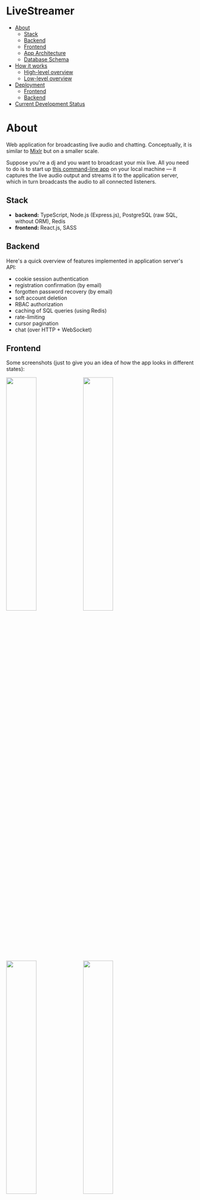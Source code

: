 # LiveStreamer

* [About](#about)
  * [Stack](#stack)
  * [Backend](#backend)
  * [Frontend](#frontend)
  * [App Architecture](#app-architecture)
  * [Database Schema](#database-schema)
* [How it works](#how-it-works)
  * [High-level overview](#high-level-overview)
  * [Low-level overview](#low-level-overview)
* [Deployment](#deployment)
  * [Frontend](#frontend-1)
  * [Backend](#backend-1)
* [Current Development Status](#current-development-status)



# About

Web application for broadcasting live audio and chatting. Conceptually, it is similar to [Mixlr](http://mixlr.com) but on a smaller scale.

Suppose you're a dj and you want to broadcast your mix live. All you need to do is to start up [this command-line app](https://github.com/ponomarevandrey/live-streamer-source-client) on your local machine — it captures the live audio output and streams it to the application server, which in turn broadcasts the audio to all connected listeners.



## Stack

* **backend:** TypeScript, Node.js (Express.js), PostgreSQL (raw SQL, without ORM), Redis
* **frontend:** React.js, SASS



## Backend

Here's a quick overview of features implemented in application server's API:

* cookie session authentication
* registration confirmation (by email)
* forgotten password recovery (by email)
* soft account deletion
* RBAC authorization
* caching of SQL queries (using Redis)
* rate-limiting
* cursor pagination
* chat (over HTTP + WebSocket)



## Frontend

Some screenshots (just to give you an idea of how the app looks in different states):

<img src="./doc/ui-screenshots/01.png" width="40%">

<img src="./doc/ui-screenshots/02.png" width="40%">

<img src="./doc/ui-screenshots/03.png" width="40%">

<img src="./doc/ui-screenshots/04.png" width="40%">

<img src="./doc/ui-screenshots/05.png" width="40%">

<img src="./doc/ui-screenshots/06.png" width="40%">



## App Architecture

The app is comprised of the two main parts:

* `livestreamer-backend/` — **Docker Compose project for the application backend.**
  * `api/` service — Node.js REST API
  * `postgres/` service — application main database, PostgreSQL
  * `redis/` service — used as cache and storage for the real-time data
  * `nginx` — this directory is NOT a part of Docker Compose project, Nginx is deployed manually by copying config files from this directory to server.
  
* `livestreamer-frontend/`. **Docker Compose project for the application frontend.**
  * `client/` service — React.js app. Run this container only in development environment.

There are 3 environments set up in Compose:

* production
* development
* test (not configured yet)

---

```
                                                        chat over WebSocket + HTTP
            auido stream over HTTPS/1.1           audio stream over HTTP WebSocket
 BROADCASTER -----------------------> || APP SERVER ---------------------------> LISTENERS
(HTTP client)       mp3, 128kbps      ||                   mp3, 128kbps        (React Client)
                                      ||
                              Nginx as reverse proxy
                          translating HTTPS/1.1 to HTTP/2
```

![](./doc/architecture.png)



## Database Schema

![](./doc/db-schema.png)



# How it works 

## High-level overview

The app involves three parties: **source client (aka broadcaster)**, **Application Server** and **consuming client (aka listener(s))**:

* **source HTTP client (aka broadcaster)** (the app and its documentation are in the [separate repo](https://github.com/ponomarevandrey/live-streamer-source-client)) — it captures the audio output from OS and streams it to the app server using regular progressive HTTP streaming
* **application server** (this repo) — serves as audio streaming and chat server. It provides REST API used by both Source Client app and React.js client app. App server takes the incoming audio stream and passes it through to listeners.
* **consuming clients (aka listeners)**. React.js client-side app.



## Low-level overview

The application server is implemented as REST API and provides two main features of the app: audio broadcasting and chat.

0. To start streaming, the broadcaster should start the command line [Source Client app](https://github.com/ponomarevandrey/live-streamer-source-client) and log in to the application server. Authentication is implemented using a cookie session (stored in Redis).
1. When the broadcaster starts streaming, the Source Client app sends chunked audio stream in PUT request to `/stream` endpoint. Application server stores all live stream data (listener count, likes, etc.) in Redis.
2. Application server detects the start of the stream and sends a notification to the frontend over WebSocket.
3. On the client side, React receives WebSocket notification and switches into "LIVE" mode, displaying the stream status, timer, number of listeners online, and other data. When the user clicks the 'play' button, React fetches live audio using `GET /stream`.
4. During the stream, listeners can "like" the broadcast showing that they like the music by clicking the 'heart' button. After clicking, the button becomes inactive for 10 seconds. The API endpoint allowing to "like" the broadcast is rate limited, so if the client attempts to trick the app by sending multiple "like" requests directly to the API endpoint, Nginx will ban the client's IP for some time.
5. After the broadcast is finished, all stream data is saved from Redis to PostgreSQL. By default, the finished stream is hidden — it is not visible to listeners; only the user with broadcaster's permissions can log in and publish (make visible to everyone) the finished broadcasts. Broadcaster can also edit/update title, description, links, and other metadata of past broadcasts.
6. Broadcaster can schedule new broadcasts (this feature is currently supported only by API; React client doesn't provide an interface for this). To do this, the client should send the scheduled broadcast's title and start/end date, and time

All chat functionality, notifications as well as other real-time features are implemented over WebSocket + HTTP. Technically it is possible to implement everything solely over WebSocket, but it would end up in a pretty chaotic and unreliable client-server communication. So, to make the interaction more organized, I utilize both WebSocket and HTTP. For instance, this is how I implemented the chat:

1.  Client sends a chat message to REST API
2.  API saves the message to the database and returns 200 response to the sender.
3.  Then API broadcasts the saved message to all connected clients (except sender) over WebSocket.

    Thus we get the benefits of REST architecture and Websocket protocol at the same time. While WebSocket allows us to do everything in real-time, REST provides the structure and order in client-server communication.



# Deployment

## Frontend 

To build and deploy the app to production env., run `build-and-deploy.sh` script located in `livestreamer-frontend` directory. 

It will start Compose with `client` container with all production environment variables, compile the code, stop the container and upload the compiled code to the server (`/var/www/...`) where the app will be served by Nginx. 



## Backend

To build and deploy the app to production env., manually rebuild local image(s) > upload them to Docker Hub > on VPS pull images from Docker Hub and restart all or only the required containers. 

Here is a short explanation of how to do this:

> Steps 1 and 3 are required only when you deploy the app to the server for the very first time. 
>
> After that, when you're just updating the code, skip those steps.

1. **Uncomment these lines *for each service* in `docker-compose.prod.yml`**
   ```yml
   build:
     context: ...
     dockerfile: ...
   ```
2. **Build production images of all or only the required services**
   ```shell
   cd livestreamer-backend
   docker-compose -f docker-compose.yml -f docker-compose.prod.yml build
   
   # OR build image for only one service:
   docker-compose -f docker-compose.yml -f docker-compose.prod.yml build api
   ```
3. **Comment out the lines we've uncommented at step 1 again**; otherwise when you'll have this files copied to your server and passed to `docker-compose up -f ...`, Compose will build images localy using Dockerfiles instead of pulling the images from Docker Hub. This eventually won't allow us to set up CI/CD with GitHub Actions.

4. **Authenticate to Docker Hub**
   ```shell
   docker login
   ```
5. **Push all or only the required images to Docker Hub**
   ```shell
   docker push ponomarevandrey/livestreamer-backend_api
   docker push ponomarevandrey/livestreamer-backend_redis
   docker push ponomarevandrey/livestreamer-backend_db
   ```
6. **SSH into VPS**

7. **Pull new image**
   ```shell
   # 'api' is the container name
   docker-compose -f docker-compose.yml -f docker-compose.prod.yml pull api
   ```
8. **Restart the container**. If you need to restart only the containers whose image was updated (as we usually do) add the `--no-deps` flag. 
   ```shell
   docker-compose \
     -f docker-compose.yml \
     -f docker-compose.prod.yml \
     up
       --force-recreate \
       --build 
       # + optional `--no-deps` and `-d`
   ```
   * Without `--force-recreate` Compose will use the old image
   * Without `-d` flag Compose will run in "attached mode" outputing everything to console. 
     > By default, Docker runs the container in attached mode. In the attached mode, Docker can start the process in the container and attach the console to the process’s standard input, standard output, and standard error ([source](https://www.java4coding.com/contents/docker/docker-attached-vs-detached-mode))
      
     So later when we will be automating the deployment with GitHub Actions, always use `-d` everywhere to detach the terminal from Compose process stdout/stderr. When we write any deployment Bash scripts we should use the '-d' flag as well.

9. **Delete old image** to free up the disk space
   ```shell 
   docker image prune -f
   ```

   * If you're deploying the app for the first time — refer to [my article on setting up CI/CD with GitHub Actions](https://andreyponomarev.ru/articles/2021-02-12-ci-cd-for-vps-with-github-actions.html), "Manual Deployment" section, from bullet point four and on.
   * If you want just to update the specific container — refer to [my article on setting up CI/CD with GitHub Actions](https://andreyponomarev.ru/articles/2021-02-12-ci-cd-for-vps-with-github-actions.html), "Redeployment" section.



# Current Development Status

* all of the essential features of the app server are implemented; the code needs some refactoring, but I decided not to touch anything until I write more unit tests
* at the moment of writing, React client uses only a fraction of the existing API
